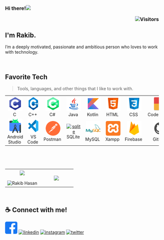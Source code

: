 

### Hi there!<img src="https://github.com/TheDudeThatCode/TheDudeThatCode/blob/master/Assets/Hi.gif" width="22px"> <p align="right" width="50%" align='right'> ![Visitors](https://gpvc.arturio.dev/avinash-218) </p>

## I'm Rakib.
I’m a deeply motivated, passionate and ambitious person who loves to work with technology.

<br>

<h2 align="left" id="macropower-tech">Favorite Tech</h2>

> Tools, languages, and other things that I like to work with.

<table>
  <tr>
    <td align="center" width="96">
      <a href="https://www.cprogramming.com/">
        <img src="./images/c_icon.svg" width="48" height="48" alt="c" />
      </a>
      <br>C&nbsp;
    </td>
    <td align="center" width="96">
      <a href="https://isocpp.org/std/the-standard/">
        <img src="./images/cpp_icon.svg" width="48" height="48" alt="c" />
      </a>
      <br>C++&nbsp;
    </td>
    <td align="center" width="96">
      <a href="#macropower-tech">
        <img src="./images/c_sharp_icon.svg" width="48" height="48" alt="c_sharp" />
      </a>
      <br>C#&nbsp;
    </td>
    <td align="center" width="96">
      <a href="https://www.java.com/">
        <img src="./images/java_icon.svg" width="48" height="48" alt="java" />
      </a>
      <br>Java&nbsp;
    </td>
    <td align="center" width="96">
      <a href="https://kotlinlang.org/">
        <img src="./images/kotlin_icon.svg" width="48" height="48" alt="kotlin" />
      </a>
      <br>Kotlin&nbsp;
    </td>
    <td align="center" width="96">
      <a href="https://developer.mozilla.org/en-US/docs/Web/HTML">
        <img src="./images/html_icon.svg" width="48" height="48" alt="html" />
      </a>
      <br>HTML&nbsp;
    </td>
    <td align="center" width="96">
      <a href="https://developer.mozilla.org/en-US/docs/Web/CSS">
        <img src="./images/css_icon.svg" width="48" height="48" alt="css" />
      </a>
      <br>CSS&nbsp;
    </td>
    <td align="center" width="96">
      <a href="https://www.codeblocks.org/">
        <img src="./images/codeblocks_icon.svg" width="48" height="48" alt="codeblocks" />
      </a>
      <br>CodeBlocks&nbsp;
    </td>
    <td align="center" width="96">
      <a href="https://netbeans.apache.org/">
        <img src="./images/netbeans_icon.svg" width="48" height="48" alt="netbeans" />
      </a>
      <br>Netbeans&nbsp;
    </td>
  </tr>
  <tr>
    <td align="center" width="96">
      <a href="https://developer.android.com/studio">
        <img src="./images/android_studio_icon.svg" width="48" height="48" alt="android studio" />
      </a>
      <br>Android Studio&nbsp;
    </td>
    <td align="center" width="96">
      <a href="https://code.visualstudio.com/">
        <img src="./images/visual_studio_code_icon.svg" width="48" height="48" alt="visual studio code" />
      </a>
      <br>VS Code&nbsp;
    </td>
    <td align="center" width="96">
      <a href="https://www.postman.com/">
        <img src="./images/postman_icon.svg" width="48" height="48" alt="postman" />
      </a>
      <br>Postman&nbsp;
    </td>
    <td align="center" width="96">
      <a href="https://www.sqlite.org/">
        <img src="./images/sqlite_icon.svg" width="48" height="48" alt="sqlite" />
      </a>
      <br>SQLite&nbsp;
    </td>
    <td align="center" width="96">
      <a href="https://www.mysql.com/">
        <img src="./images/mysql_icon.svg" width="48" height="48" alt="mysql" />
      </a>
      <br>MySQL&nbsp;
    </td>
    <td align="center" width="96">
      <a href="https://www.apachefriends.org/">
        <img src="./images/xampp_icon.svg" width="48" height="48" alt="xampp" />
      </a>
      <br>Xampp&nbsp;
    </td>
    <td align="center" width="96">
      <a href="https://firebase.google.com/">
        <img src="./images/firebase_icon.svg" width="48" height="48" alt="firebase" />
      </a>
      <br>Firebase&nbsp;
    </td>
    <td align="center" width="96">
      <a href="https://github.com/">
        <img src="./images/github_icon.svg" width="48" height="48" alt="github" />
      </a>
      <br>GitHub&nbsp;
    </td>
    <td align="center" width="96">
      <a href="https://about.gitlab.com/">
        <img src="./images/gitlab_icon.svg" width="48" height="48" alt="gitlab" />
      </a>
      <br>GitLab&nbsp;
    </td>
  </tr>
</table>

<br>

<p  align="center">   
  <br>
<table border="0" align="center">
<tr border="0">
<td width="50%" align="center">
  
  <img  align="center"  src="https://github-readme-stats.vercel.app/api?username=rakibhasan1030&theme=vision-friendly-dark&show_icons=true&count_private=true&hide_border=true"/>
  <br></br>
  <img  title="🔥 Get streak stats for your profile at git.io/streak-stats" alt="Rakib Hasan" src="https://github-readme-streak-stats.herokuapp.com/?user=rakibhasan1030&theme=vision-friendly-dark&hide_border=true" />

</td>

<td width="50%" align="center">
  <img  align="center"  src="https://github-readme-stats.anuraghazra1.vercel.app/api/top-langs/?username=rakibhasan1030&layout=compact&theme=vision-friendly-dark&hide_border=true&no-bg=true&no-frame=true&langs_count=10"/>
  
  </td>
</tr>
</table>
</br>
</p>  





## ☕ Connect with me!
[<img src='./images/fb_icon.svg' alt='facebook' height='40'>](https://www.facebook.com/rakibhasan1030/) [<img src='https://camo.githubusercontent.com/a80d00f23720d0bc9f55481cfcd77ab79e141606829cf16ec43f8cacc7741e46/68747470733a2f2f696d672e736869656c64732e696f2f62616467652f4c696e6b6564496e2d3030373742353f7374796c653d666f722d7468652d6261646765266c6f676f3d6c696e6b6564696e266c6f676f436f6c6f723d7768697465' alt='linkedin' height='40'>](https://www.linkedin.com/in/rakibhasan1030/) [<img src='https://camo.githubusercontent.com/b3d4671768bd0f9b6c8f410a25a96e0c5a4d135208d8910461e986f97e7985ab/68747470733a2f2f696d672e736869656c64732e696f2f62616467652f496e7374616772616d2d4534343035463f7374796c653d666f722d7468652d6261646765266c6f676f3d696e7374616772616d266c6f676f436f6c6f723d7768697465' alt='instagram' height='40'>](https://www.instagram.com/rakibhasan1030/) [<img src='https://camo.githubusercontent.com/5d03c86f6a75f7cbe80d135d9162fbf6dc46a31253cf30a8e9bb8279b4d574d3/68747470733a2f2f696d672e736869656c64732e696f2f62616467652f547769747465722d3144413146323f7374796c653d666f722d7468652d6261646765266c6f676f3d74776974746572266c6f676f436f6c6f723d7768697465' alt='twitter' height='40'>](https://twitter.com/rakibhasan1030)


